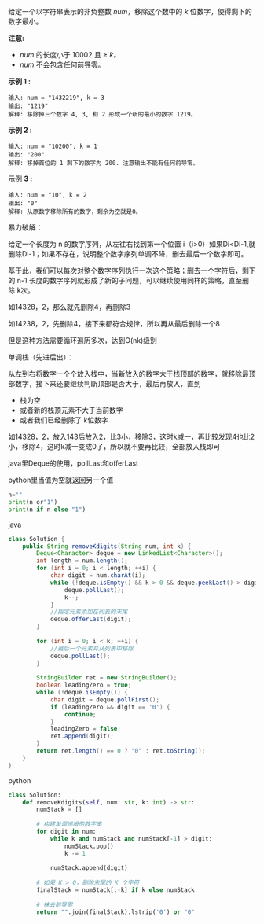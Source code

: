 给定一个以字符串表示的非负整数 *num*，移除这个数中的 *k* 位数字，使得剩下的数字最小。

**注意:**

- *num* 的长度小于 10002 且 ≥ *k。*
- *num* 不会包含任何前导零。

**示例 1 :**

```
输入: num = "1432219", k = 3
输出: "1219"
解释: 移除掉三个数字 4, 3, 和 2 形成一个新的最小的数字 1219。
```

**示例 2 :**

```
输入: num = "10200", k = 1
输出: "200"
解释: 移掉首位的 1 剩下的数字为 200. 注意输出不能有任何前导零。
```

示例 **3 :**

```
输入: num = "10", k = 2
输出: "0"
解释: 从原数字移除所有的数字，剩余为空就是0。
```



暴力破解：

给定一个长度为 n 的数字序列，从左往右找到第一个位置 i（i>0）如果Di<Di-1,就删除Di-1；如果不存在，说明整个数字序列单调不降，删去最后一个数字即可。

基于此，我们可以每次对整个数字序列执行一次这个策略；删去一个字符后，剩下的 n-1 长度的数字序列就形成了新的子问题，可以继续使用同样的策略，直至删除 k次。

如14328，2，那么就先删除4，再删除3

如14238，2，先删除4，接下来都符合规律，所以再从最后删除一个8

但是这种方法需要循环遍历多次，达到O(nk)级别



单调栈（先进后出）：

从左到右将数字一个个放入栈中，当新放入的数字大于栈顶部的数字，就移除最顶部数字，接下来还要继续判断顶部是否大于，最后再放入，直到

- 栈为空
- 或者新的栈顶元素不大于当前数字
- 或者我们已经删除了 k位数字

如14328，2，放入143后放入2，比3小，移除3，这时k减一，再比较发现4也比2小，移除4，这时k减一变成0了，所以就不要再比较，全部放入栈即可



java里Deque的使用，pollLast和offerLast

python里当值为空就返回另一个值

```python
n=""
print(n or"1")
print(n if n else "1")
```



java

```java
class Solution {
    public String removeKdigits(String num, int k) {
        Deque<Character> deque = new LinkedList<Character>();
        int length = num.length();
        for (int i = 0; i < length; ++i) {
            char digit = num.charAt(i);
            while (!deque.isEmpty() && k > 0 && deque.peekLast() > digit) {
                deque.pollLast();
                k--;
            }
            //指定元素添加在列表的末尾
            deque.offerLast(digit);
        }
        
        for (int i = 0; i < k; ++i) {
            //最后一个元素并从列表中移除
            deque.pollLast();
        }
        
        StringBuilder ret = new StringBuilder();
        boolean leadingZero = true;
        while (!deque.isEmpty()) {
            char digit = deque.pollFirst();
            if (leadingZero && digit == '0') {
                continue;
            }
            leadingZero = false;
            ret.append(digit);
        }
        return ret.length() == 0 ? "0" : ret.toString();
    }
}
```

python

```python
class Solution:
    def removeKdigits(self, num: str, k: int) -> str:
        numStack = []
        
        # 构建单调递增的数字串
        for digit in num:
            while k and numStack and numStack[-1] > digit:
                numStack.pop()
                k -= 1
        
            numStack.append(digit)
        
        # 如果 K > 0，删除末尾的 K 个字符
        finalStack = numStack[:-k] if k else numStack
        
        # 抹去前导零
        return "".join(finalStack).lstrip('0') or "0"
```





















